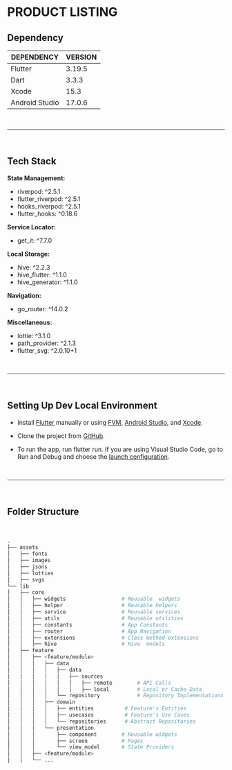# **PRODUCT LISTING**

## **Dependency**

| **DEPENDENCY** | **VERSION** |
| -------------- | ----------- |
| Flutter        | 3.19.5      |
| Dart           | 3.3.3       |
| Xcode          | 15.3        |
| Android Studio | 17.0.6      |

<br><hr><br>

## **Tech Stack**

**State Management:** <br>

- riverpod: ^2.5.1
- flutter_riverpod: ^2.5.1
- hooks_riverpod: ^2.5.1
- flutter_hooks: ^0.18.6

**Service Locator:** <br>

- get_it: ^7.7.0

**Local Storage:** <br>

- hive: ^2.2.3
- hive_flutter: ^1.1.0
- hive_generator: ^1.1.0

**Navigation:** <br>

- go_router: ^14.0.2

**Miscellaneous:** <br>

- lottie: ^3.1.0
- path_provider: ^2.1.3
- flutter_svg: ^2.0.10+1

<br><hr><br>

## **Setting Up Dev Local Environment**

- Install [Flutter](https://docs.flutter.dev/get-started/install) manually or using [FVM](https://fvm.app/docs/getting_started/installation), [Android Studio](https://developer.android.com/studio/install), and [Xcode](https://apps.apple.com/us/app/xcode/id497799835).

- Clone the project from [GitHub](https://github.com/darwinmanlapat/digital_stamp_quiz.git).

- To run the app, run flutter run. If you are using Visual Studio Code, go to Run and Debug and choose the [launch configuration](https://code.visualstudio.com/docs/editor/debugging#_launch-configurations).

<br><hr><br>

## **Folder Structure**

<br>

```bash
.
├── assets
│   ├── fonts
│   ├── images
│   ├── jsons
│   ├── lotties
│   ├── svgs
└── lib
│   ├── core
│   │   ├── widgets                  # Reusable  widgets
│   │   ├── helper                   # Reusable helpers
│   │   ├── service                  # Reusable services
│   │   ├── utils                    # Reusable utilities
│   │   ├── constants                # App Constants
│   │   ├── router                   # App Navigation
│   │   ├── extensions               # Class method extensions
│   │   ├── hive                     # Hive  models
│   ├── feature
│   │   ├── <feature/module>
│   │   │   ├── data
│   │   │   │   ├── data
│   │   │   │   │   ├── sources
│   │   │   │   │   │   ├── remote        # API Calls
│   │   │   │   │   │   ├── local         # Local or Cache Data
│   │   │   │   └── repository            # Repository Implementations
│   │   │   ├── domain
│   │   │   │   ├── entities          # Feature's Entities
│   │   │   │   ├── usecases          # Feature's Use Cases
│   │   │   │   └── repositories      # Abstract Repositories
│   │   │   └── presentation
│   │   │       ├── component        # Reusable widgets
│   │   │       ├── screen           # Pages
│   │   │       └── view_model       # State Providers
│   │   ├── <feature/module>
│   │   └── ...
```
